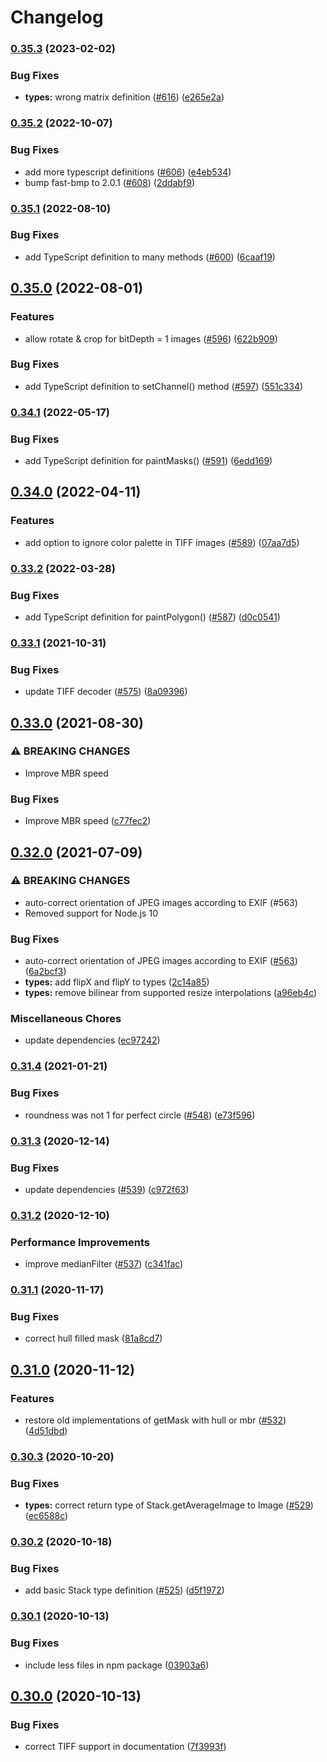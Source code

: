 # Changelog

### [0.35.3](https://www.github.com/image-js/image-js/compare/v0.35.2...v0.35.3) (2023-02-02)


### Bug Fixes

* **types:** wrong matrix definition ([#616](https://www.github.com/image-js/image-js/issues/616)) ([e265e2a](https://www.github.com/image-js/image-js/commit/e265e2a38c835e8b09678e003426e128e7c951ae))

### [0.35.2](https://www.github.com/image-js/image-js/compare/v0.35.1...v0.35.2) (2022-10-07)


### Bug Fixes

* add more typescript definitions ([#606](https://www.github.com/image-js/image-js/issues/606)) ([e4eb534](https://www.github.com/image-js/image-js/commit/e4eb5341314a322cb6addec998fd24b21e0c2143))
* bump fast-bmp to 2.0.1 ([#608](https://www.github.com/image-js/image-js/issues/608)) ([2ddabf9](https://www.github.com/image-js/image-js/commit/2ddabf9a21824c094b30bc93849308a228007b19))

### [0.35.1](https://www.github.com/image-js/image-js/compare/v0.35.0...v0.35.1) (2022-08-10)


### Bug Fixes

* add TypeScript definition to many methods ([#600](https://www.github.com/image-js/image-js/issues/600)) ([6caaf19](https://www.github.com/image-js/image-js/commit/6caaf19f0651945f798def1a1193b5d1ccf4d9f0))

## [0.35.0](https://www.github.com/image-js/image-js/compare/v0.34.1...v0.35.0) (2022-08-01)


### Features

* allow rotate & crop for bitDepth = 1 images ([#596](https://www.github.com/image-js/image-js/issues/596)) ([622b909](https://www.github.com/image-js/image-js/commit/622b9093f17698dd18c3564773a59dd54d4e7f7e))


### Bug Fixes

* add TypeScript definition to setChannel() method ([#597](https://www.github.com/image-js/image-js/issues/597)) ([551c334](https://www.github.com/image-js/image-js/commit/551c334bdcd9f8ea2972c31197ee0847a14ead3b))

### [0.34.1](https://www.github.com/image-js/image-js/compare/v0.34.0...v0.34.1) (2022-05-17)


### Bug Fixes

* add TypeScript definition for paintMasks() ([#591](https://www.github.com/image-js/image-js/issues/591)) ([6edd169](https://www.github.com/image-js/image-js/commit/6edd169cf161b3658a89dfa7d193fb718cd3c25c))

## [0.34.0](https://www.github.com/image-js/image-js/compare/v0.33.2...v0.34.0) (2022-04-11)


### Features

* add option to ignore color palette in TIFF images ([#589](https://www.github.com/image-js/image-js/issues/589)) ([07aa7d5](https://www.github.com/image-js/image-js/commit/07aa7d591ca0f674fca83fbfef910e4e6243181e))

### [0.33.2](https://www.github.com/image-js/image-js/compare/v0.33.1...v0.33.2) (2022-03-28)


### Bug Fixes

* add TypeScript definition for paintPolygon() ([#587](https://www.github.com/image-js/image-js/issues/587)) ([d0c0541](https://www.github.com/image-js/image-js/commit/d0c054124ef38b0dea6a791780a6b83fda842ee8))

### [0.33.1](https://www.github.com/image-js/image-js/compare/v0.33.0...v0.33.1) (2021-10-31)


### Bug Fixes

* update TIFF decoder ([#575](https://www.github.com/image-js/image-js/issues/575)) ([8a09396](https://www.github.com/image-js/image-js/commit/8a0939620027957e41209549ffe595c7c3023a37))

## [0.33.0](https://www.github.com/image-js/image-js/compare/v0.32.0...v0.33.0) (2021-08-30)


### ⚠ BREAKING CHANGES

* Improve MBR speed

### Bug Fixes

* Improve MBR speed ([c77fec2](https://www.github.com/image-js/image-js/commit/c77fec2308bf7d1f23ddc352d21f4f53ee911c8d))

## [0.32.0](https://www.github.com/image-js/image-js/compare/v0.31.4...v0.32.0) (2021-07-09)


### ⚠ BREAKING CHANGES

* auto-correct orientation of JPEG images according to EXIF (#563)
* Removed support for Node.js 10

### Bug Fixes

* auto-correct orientation of JPEG images according to EXIF ([#563](https://www.github.com/image-js/image-js/issues/563)) ([6a2bcf3](https://www.github.com/image-js/image-js/commit/6a2bcf3d479cf4ea700785a17fa4488892a3e448))
* **types:** add flipX and flipY to types ([2c14a85](https://www.github.com/image-js/image-js/commit/2c14a8510f4958f0c39c048300a9b4596f6268ee))
* **types:** remove bilinear from supported resize interpolations ([a96eb4c](https://www.github.com/image-js/image-js/commit/a96eb4c40867b715a4411e85fe13dff005179f5d))


### Miscellaneous Chores

* update dependencies ([ec97242](https://www.github.com/image-js/image-js/commit/ec972424fa6b1e34a65898d0dd4e179d7da0bb0b))

### [0.31.4](https://www.github.com/image-js/image-js/compare/v0.31.3...v0.31.4) (2021-01-21)


### Bug Fixes

* roundness was not 1 for perfect circle ([#548](https://www.github.com/image-js/image-js/issues/548)) ([e73f596](https://www.github.com/image-js/image-js/commit/e73f59606218f274bbace969ae48af3bbe1d8b2a))

### [0.31.3](https://www.github.com/image-js/image-js/compare/v0.31.2...v0.31.3) (2020-12-14)


### Bug Fixes

* update dependencies ([#539](https://www.github.com/image-js/image-js/issues/539)) ([c972f63](https://www.github.com/image-js/image-js/commit/c972f63a181706c65ea144ec1e6a6edf92deba5a))

### [0.31.2](https://www.github.com/image-js/image-js/compare/v0.31.1...v0.31.2) (2020-12-10)


### Performance Improvements

* improve medianFilter ([#537](https://www.github.com/image-js/image-js/issues/537)) ([c341fac](https://www.github.com/image-js/image-js/commit/c341facf65745641510b5c53d1c00e6b3c69697e))

### [0.31.1](https://www.github.com/image-js/image-js/compare/v0.31.0...v0.31.1) (2020-11-17)


### Bug Fixes

* correct hull filled mask ([81a8cd7](https://www.github.com/image-js/image-js/commit/81a8cd713add86fdb46f78024dacc343880d71cd))

## [0.31.0](https://www.github.com/image-js/image-js/compare/v0.30.3...v0.31.0) (2020-11-12)


### Features

* restore old implementations of getMask with hull or mbr ([#532](https://www.github.com/image-js/image-js/issues/532)) ([4d51dbd](https://www.github.com/image-js/image-js/commit/4d51dbd7baffc4cc32d625b2912e4fbdabdf13a0))

### [0.30.3](https://www.github.com/image-js/image-js/compare/v0.30.2...v0.30.3) (2020-10-20)


### Bug Fixes

* **types:** correct return type of Stack.getAverageImage to Image ([#529](https://www.github.com/image-js/image-js/issues/529)) ([ec6588c](https://www.github.com/image-js/image-js/commit/ec6588c2b0152bd865013ffe6fb3e5668c83cae3))

### [0.30.2](https://www.github.com/image-js/image-js/compare/v0.30.1...v0.30.2) (2020-10-18)


### Bug Fixes

* add basic Stack type definition ([#525](https://www.github.com/image-js/image-js/issues/525)) ([d5f1972](https://www.github.com/image-js/image-js/commit/d5f1972fc1f39b506882f46b7c6c7722157bfd4c))

### [0.30.1](https://www.github.com/image-js/image-js/compare/v0.30.0...v0.30.1) (2020-10-13)


### Bug Fixes

* include less files in npm package ([03903a6](https://www.github.com/image-js/image-js/commit/03903a692a3f4801d44d8d017fced52f218d0369))

## [0.30.0](https://www.github.com/image-js/image-js/compare/v0.29.0...v0.30.0) (2020-10-13)


### Bug Fixes

* correct TIFF support in documentation ([7f3993f](https://www.github.com/image-js/image-js/commit/7f3993f189fe8adb32467b9c8522273778392871))
